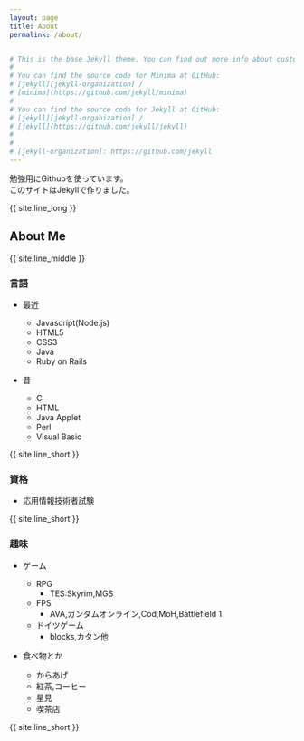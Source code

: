 ```yaml
---
layout: page
title: About
permalink: /about/


# This is the base Jekyll theme. You can find out more info about customizing your Jekyll theme, as well as basic Jekyll usage documentation at [jekyllrb.com](https://jekyllrb.com/)
# 
# You can find the source code for Minima at GitHub:
# [jekyll][jekyll-organization] /
# [minima](https://github.com/jekyll/minima)
# 
# You can find the source code for Jekyll at GitHub:
# [jekyll][jekyll-organization] /
# [jekyll](https://github.com/jekyll/jekyll)
# 
# 
# [jekyll-organization]: https://github.com/jekyll
---
```


勉強用にGithubを使っています。  
このサイトはJekyllで作りました。  
<!--github is used as Learning.-->

{{ site.line_long }}
<br>

## __About Me__
{{ site.line_middle }}
### 言語<!--：Skills-->
- 最近<!--：Recently Studying-->
    - Javascript(Node.js)
    - HTML5
    - CSS3
    - Java
    - Ruby on Rails

- 昔<!--：Past Studied-->
    - C
    - HTML
    - Java Applet
    - Perl
    - Visual Basic

{{ site.line_short }}
### 資格<!--：Qualification -->
- 応用情報技術者試験 <!--Applied Information Technology Engineer Examination-->

{{ site.line_short }}
### 趣味<!--：like-->
- ゲーム
    - RPG
        - TES:Skyrim,MGS
    - FPS
        - AVA,ガンダムオンライン,Cod,MoH,Battlefield 1
    - ドイツゲーム
        - blocks,カタン他

- 食べ物とか
    - からあげ
    - 紅茶,コーヒー
    - 星見
    - 喫茶店

{{ site.line_short }}


<!--
- ゲーム
    - RPG,FPS,ドイツゲーム
- からあげ
- 紅茶,コーヒー
- 星見
- 喫茶店
-->
<!--
- Game
    - RPG
    - FPS
    - Spiel
- Foods
    - fried chicken
- Black tea
- Coffee
- Star Gazing
- chill at a cafe  
-->